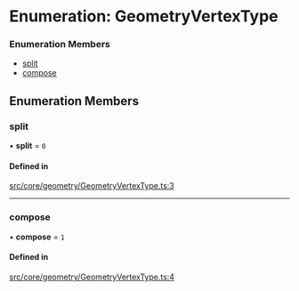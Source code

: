 # Enumeration: GeometryVertexType


### Enumeration Members

- [split](GeometryVertexType.md#split)
- [compose](GeometryVertexType.md#compose)

## Enumeration Members

### split

• **split** = ``0``

#### Defined in

[src/core/geometry/GeometryVertexType.ts:3](https://github.com/Orillusion/orillusion/blob/main/src/core/geometry/GeometryVertexType.ts#L3)

___

### compose

• **compose** = ``1``

#### Defined in

[src/core/geometry/GeometryVertexType.ts:4](https://github.com/Orillusion/orillusion/blob/main/src/core/geometry/GeometryVertexType.ts#L4)
